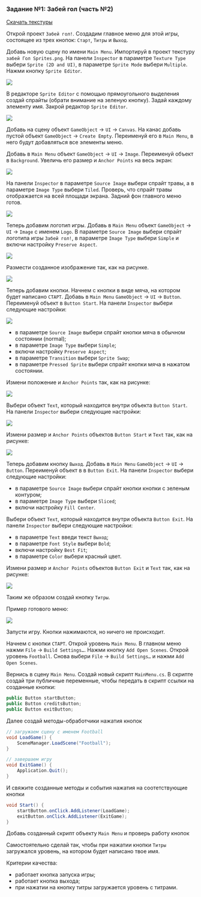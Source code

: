 ### Задание №1: Забей гол (часть №2)

[Скачать текстуры](http://unity3d.unium.ru/storage/lesson11/goal.zip)

Открой проект `Забей гол!`. Создадим главное меню для этой игры, состоящее из трех кнопок: `Старт`, `Титры` и `Выход`.

Добавь новую сцену по имени `Main Menu`. Импортируй в проект текстуру `забей Гол Sprites.png`. На панели `Inspector` в параметре `Texture Type` выбери `Sprite (2D and UI)`, в параметре `Sprite Mode` выбери `Multiple`. Нажми кнопку `Sprite Editor`.

![](http://unity3d.unium.ru/lessons/lesson11/images/goal1.png)

В редакторе `Sprite Editor` с помощью прямоугольного выделения создай спрайты (обрати внимание на зеленую кнопку). Задай каждому элементу имя. Закрой редактор `Sprite Editor`.

![](http://unity3d.unium.ru/lessons/lesson11/images/goal2.png)

Добавь на сцену объект `GameObject` → `UI` → `Canvas`. На канас добавь пустой объект  `GameObject` → `Create Empty`. Переименуй его в `Main Menu`, в него будут добавляться все элементы меню.

Добавь в `Main Menu` объект `GameObject` → `UI` → `Image`. Переименуй объект в `Background`. Увеличь его размер и `Anchor Points` на весь экран:

![](http://unity3d.unium.ru/lessons/lesson11/images/goal3.png)

На панели `Inspector` в параметре `Source Image` выбери спрайт травы, а в параметре `Image Type` выбери `Tiled`. Проверь, что спрайт травы отображается на всей площади экрана. Задний фон главного меню готов.

![](http://unity3d.unium.ru/lessons/lesson11/images/goal4.jpg)

Теперь добавим логотип игры. Добавь в `Main Menu` объект `GameObject` → `UI` → `Image` с именем `Logo`. В параметре `Source Image` выбери спрайт логотипа игры `Забей гол!`, в параметре `Image Type` выбери `Simple` и включи настройку `Preserve Aspect`.

![](http://unity3d.unium.ru/lessons/lesson11/images/goal5.jpg)

Размести созданное изображение так, как на рисунке.

![](http://unity3d.unium.ru/lessons/lesson11/images/goal6.png)

Теперь добавим кнопки. Начнем с кнопки в виде мяча, на котором будет написано `СТАРТ`. Добавь в `Main Menu` `GameObject` → `UI` → `Button`. Переименуй объект в `Button Start`. На панели `Inspector` выбери следующие настройки:

![](http://unity3d.unium.ru/lessons/lesson11/images/goal7.jpg)

- в параметре `Source Image` выбери спрайт кнопки мяча в обычном состоянии (normal);
- в параметре `Image Type` выбери `Simple`;
- включи настройку `Preserve Aspect`;
- в параметре `Transition` выбери `Sprite Swap`;
- в параметре `Pressed Sprite` выбери спрайт кнопки мяча в нажатом состоянии.

Измени положение и `Anchor Points` так, как на рисунке:

![](http://unity3d.unium.ru/lessons/lesson11/images/goal8.png)

Выбери объект `Text`, который находится внутри объекта `Button Start`. На панели `Inspector` выбери следующие настройки:

![](http://unity3d.unium.ru/lessons/lesson11/images/goal9.jpg)

Измени размер и `Anchor Points` объектов `Button Start` и `Text` так, как на рисунке:

![](http://unity3d.unium.ru/lessons/lesson11/images/goal10.png)

Теперь добавим кнопку `Выход`. Добавь в `Main Menu` `GameObject` → `UI` → `Button`. Переименуй объект в в `Button Exit`. На панели `Inspector` выбери следующие настройки:

- в параметре `Source Image` выбери спрайт кнопки кнопки с зеленым контуром;
- в параметре `Image Type` выбери `Sliced`;
- включи настройку `Fill Center`.

Выбери объект `Text`, который находится внутри объекта `Button Exit`. На панели `Inspector` выбери следующие настройки:

- в параметре `Text` введи текст `Выход`;
- в параметре `Font Style` выбери `Bold`;
- включи настройку `Best Fit`;
- в параметре `Color` выбери красный цвет.

Измени размер и `Anchor Points` объектов `Button Exit` и `Text` так, как на рисунке:

![](http://unity3d.unium.ru/lessons/lesson11/images/goal11.png)

Таким же образом создай кнопку `Титры`.

Пример готового меню:

![](http://unity3d.unium.ru/lessons/lesson11/images/goal12.png)

Запусти игру. Кнопки нажимаются, но ничего не происходит.

Начнем с кнопки `СТАРТ`. Открой уровень `Main Menu`. В главном меню нажми `File` → `Build Settings…`. Нажми кнопку `Add Open Scenes`. Открой уровень `Football`. Снова выбери `File` → `Build Settings…` и нажми `Add Open Scenes`.

Вернись в сцену `Main Menu`. Cоздай новый скрипт `MainMenu.cs`. В скрипте создай три публичные переменные, чтобы передать в скрипт ссылки на созданные кнопки:

```csharp
public Button startButton;
public Button creditsButton;
public Button exitButton;
```

Далее создай методы-обработчики нажатия кнопок

```csharp
// загружаем сцену с именем Football
void LoadGame() {
	SceneManager.LoadScene("Football");
}

// завершаем игру
void ExitGame() {
	Application.Quit();
}
```

И свяжите созданные методы и события нажатия на соотетствующие кнопки

```csharp
void Start() {
	startButton.onClick.AddListener(LoadGame);
	exitButton.onClick.AddListener(ExitGame);
}
```

Добавь созданный скрипт объекту `Main Menu` и проверь работу кнопок

Самостоятельно сделай так, чтобы при нажатии кнопки `Титры` загружался уровень, на котором будет написано твое имя.

Критерии качества:

- работает кнопка запуска игры;
- работает кнопка выхода;
- при нажатии на кнопку титры загружается уровень с титрами.